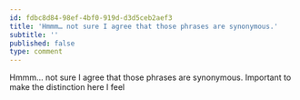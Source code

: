 ```yaml
---
id: fdbc8d84-98ef-4bf0-919d-d3d5ceb2aef3
title: 'Hmmm… not sure I agree that those phrases are synonymous.'
subtitle: ''
published: false
type: comment
---
```




Hmmm… not sure I agree that those phrases are synonymous. Important to make the distinction here I feel

